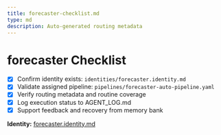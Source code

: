 ```yaml
---
title: forecaster-checklist.md
type: md
description: Auto-generated routing metadata
---
```


# forecaster Checklist

- [x] Confirm identity exists: `identities/forecaster.identity.md`
- [x] Validate assigned pipeline: `pipelines/forecaster-auto-pipeline.yaml`
- [x] Verify routing metadata and routine coverage
- [x] Log execution status to AGENT_LOG.md
- [x] Support feedback and recovery from memory bank

**Identity:** [forecaster.identity.md](../identities/forecaster.identity.md)


<!-- linked feature: memory bank -->
<!-- linked feature: pipelines -->
<!-- linked feature: agents -->